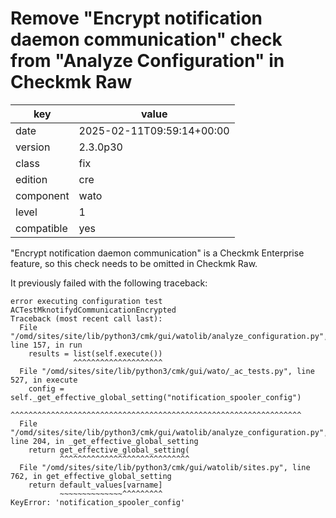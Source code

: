 [//]: # (werk v2)
# Remove "Encrypt notification daemon communication" check from "Analyze Configuration" in Checkmk Raw

key        | value
---------- | ---
date       | 2025-02-11T09:59:14+00:00
version    | 2.3.0p30
class      | fix
edition    | cre
component  | wato
level      | 1
compatible | yes

"Encrypt notification daemon communication" is a Checkmk Enterprise feature,
so this check needs to be omitted in Checkmk Raw.

It previously failed with the following traceback:

```
error executing configuration test ACTestMknotifydCommunicationEncrypted
Traceback (most recent call last):
  File "/omd/sites/site/lib/python3/cmk/gui/watolib/analyze_configuration.py", line 157, in run
    results = list(self.execute())
              ^^^^^^^^^^^^^^^^^^^^
  File "/omd/sites/site/lib/python3/cmk/gui/wato/_ac_tests.py", line 527, in execute
    config = self._get_effective_global_setting("notification_spooler_config")
             ^^^^^^^^^^^^^^^^^^^^^^^^^^^^^^^^^^^^^^^^^^^^^^^^^^^^^^^^^^^^^^^^^
  File "/omd/sites/site/lib/python3/cmk/gui/watolib/analyze_configuration.py", line 204, in _get_effective_global_setting
    return get_effective_global_setting(
           ^^^^^^^^^^^^^^^^^^^^^^^^^^^^^
  File "/omd/sites/site/lib/python3/cmk/gui/watolib/sites.py", line 762, in get_effective_global_setting
    return default_values[varname]
           ~~~~~~~~~~~~~~^^^^^^^^^
KeyError: 'notification_spooler_config'
```
